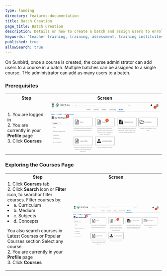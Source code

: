 ```yaml
---
type: landing
directory: features-documentation
title: Batch Creation
page_title: Batch Creation
description: Details on how to create a batch and assign users to enroll in a course
keywords: 'teacher training, training, assessment, training instituites, teacher educator, course, course compiling, create course, adding resource to course, batches, assign batches, ope course'
published: true
allowSearch: true
---
```


On Sunbird, once a course is created, the course administrator can add users to a course in a batch. Multiple batches can be assigned to a single course. THe administrator can add as many users to a batch. 

### Prerequisites
<table>
  <tr>
    <th>Step</th>
    <th>Screen</th>
  </tr>
  <tr>
    <td>1. You are logged in <br>2. You are currently in your <strong>Profile</strong> page <br>3. Click <strong>Courses</strong>
       </td>
      <td><img src="pages/features-documentation/images/course_workspace.png"></td>
  </tr>
  </table>
  
  ### Exploring the Courses Page
  <table>
  <tr>
    <th>Step</th>
    <th>Screen</th>
  </tr>
  <tr>
    <td>1. Click <strong>Courses</strong> tab <br>2. Click <strong>Search</strong> icon or <strong>Filter</strong> icon,  to searchor filter courses. Filter courses by: <li>a. Curriculum <li>b. Medium <li>c. Subjects <li>d. Concepts

You  also search courses  in Latest Courses or Popular Courses section
Select any course 
 <br>2. You are currently in your <strong>Profile</strong> page <br>3. Click <strong>Courses</strong>
       </td>
      <td><img src="pages/features-documentation/images/course_workspace.png"></td>
  </tr>
  </table>
